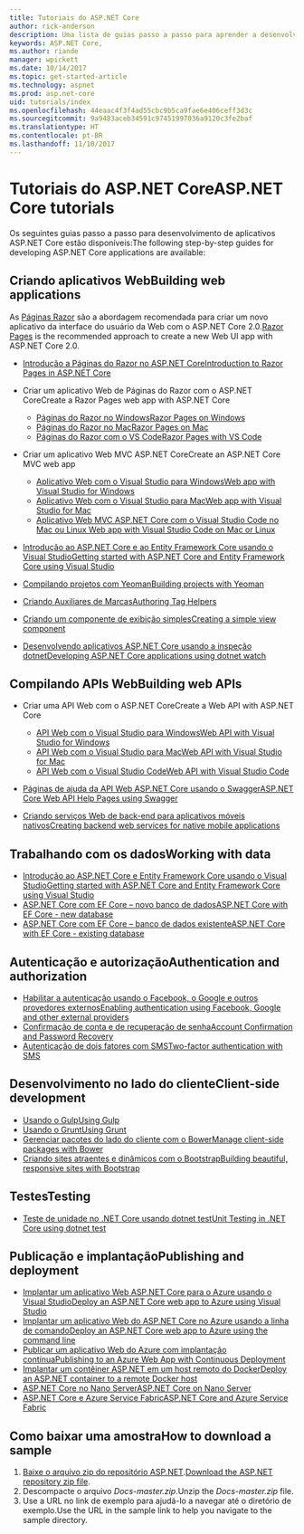 ```yaml
---
title: Tutoriais do ASP.NET Core
author: rick-anderson
description: Uma lista de guias passo a passo para aprender a desenvolver aplicativos ASP.NET Core.
keywords: ASP.NET Core,
ms.author: riande
manager: wpickett
ms.date: 10/14/2017
ms.topic: get-started-article
ms.technology: aspnet
ms.prod: asp.net-core
uid: tutorials/index
ms.openlocfilehash: 44eaac4f3f4ad55cbc9b5ca9fae6e406ceff3d3c
ms.sourcegitcommit: 9a9483aceb34591c97451997036a9120c3fe2baf
ms.translationtype: HT
ms.contentlocale: pt-BR
ms.lasthandoff: 11/10/2017
---
```

# <a name="aspnet-core-tutorials"></a><span data-ttu-id="62b4f-104">Tutoriais do ASP.NET Core</span><span class="sxs-lookup"><span data-stu-id="62b4f-104">ASP.NET Core tutorials</span></span>

<span data-ttu-id="62b4f-105">Os seguintes guias passo a passo para desenvolvimento de aplicativos ASP.NET Core estão disponíveis:</span><span class="sxs-lookup"><span data-stu-id="62b4f-105">The following step-by-step guides for developing ASP.NET Core applications are available:</span></span>

## <a name="building-web-applications"></a><span data-ttu-id="62b4f-106">Criando aplicativos Web</span><span class="sxs-lookup"><span data-stu-id="62b4f-106">Building web applications</span></span>

<span data-ttu-id="62b4f-107">As [Páginas Razor](xref:mvc/razor-pages/index) são a abordagem recomendada para criar um novo aplicativo da interface do usuário da Web com o ASP.NET Core 2.0.</span><span class="sxs-lookup"><span data-stu-id="62b4f-107">[Razor Pages](xref:mvc/razor-pages/index) is the recommended approach to create a new Web UI app with ASP.NET Core 2.0.</span></span>

* [<span data-ttu-id="62b4f-108">Introdução a Páginas do Razor no ASP.NET Core</span><span class="sxs-lookup"><span data-stu-id="62b4f-108">Introduction to Razor Pages in ASP.NET Core</span></span>](xref:mvc/razor-pages/index)
* <span data-ttu-id="62b4f-109">Criar um aplicativo Web de Páginas do Razor com o ASP.NET Core</span><span class="sxs-lookup"><span data-stu-id="62b4f-109">Create a Razor Pages web app with ASP.NET Core</span></span>

   * [<span data-ttu-id="62b4f-110">Páginas do Razor no Windows</span><span class="sxs-lookup"><span data-stu-id="62b4f-110">Razor Pages on Windows</span></span>](xref:tutorials/razor-pages/index)
   * [<span data-ttu-id="62b4f-111">Páginas do Razor no Mac</span><span class="sxs-lookup"><span data-stu-id="62b4f-111">Razor Pages on Mac</span></span>](xref:tutorials/razor-pages-mac/index)
   * [<span data-ttu-id="62b4f-112">Páginas do Razor com o VS Code</span><span class="sxs-lookup"><span data-stu-id="62b4f-112">Razor Pages with VS Code</span></span>](xref:tutorials/razor-pages-vsc/index)  

* <span data-ttu-id="62b4f-113">Criar um aplicativo Web MVC ASP.NET Core</span><span class="sxs-lookup"><span data-stu-id="62b4f-113">Create an ASP.NET Core MVC web app</span></span>

   * [<span data-ttu-id="62b4f-114">Aplicativo Web com o Visual Studio para Windows</span><span class="sxs-lookup"><span data-stu-id="62b4f-114">Web app with Visual Studio for Windows</span></span>](first-mvc-app/index.md)
   * [<span data-ttu-id="62b4f-115">Aplicativo Web com o Visual Studio para Mac</span><span class="sxs-lookup"><span data-stu-id="62b4f-115">Web app with Visual Studio for Mac</span></span>](first-mvc-app-mac/index.md)
   * [<span data-ttu-id="62b4f-116">Aplicativo Web MVC ASP.NET Core com o Visual Studio Code no Mac ou Linux </span><span class="sxs-lookup"><span data-stu-id="62b4f-116">Web app with Visual Studio Code on Mac or Linux</span></span>](first-mvc-app-xplat/index.md)

* [<span data-ttu-id="62b4f-117">Introdução ao ASP.NET Core e ao Entity Framework Core usando o Visual Studio</span><span class="sxs-lookup"><span data-stu-id="62b4f-117">Getting started with ASP.NET Core and Entity Framework Core using Visual Studio</span></span>](../data/ef-mvc/index.md)
* [<span data-ttu-id="62b4f-118">Compilando projetos com Yeoman</span><span class="sxs-lookup"><span data-stu-id="62b4f-118">Building projects with Yeoman</span></span>](../client-side/yeoman.md)
* [<span data-ttu-id="62b4f-119">Criando Auxiliares de Marcas</span><span class="sxs-lookup"><span data-stu-id="62b4f-119">Authoring Tag Helpers</span></span>](../mvc/views/tag-helpers/authoring.md)
* [<span data-ttu-id="62b4f-120">Criando um componente de exibição simples</span><span class="sxs-lookup"><span data-stu-id="62b4f-120">Creating a simple view component</span></span>](../mvc/views/view-components.md#walkthrough-creating-a-simple-view-component)
* [<span data-ttu-id="62b4f-121">Desenvolvendo aplicativos ASP.NET Core usando a inspeção dotnet</span><span class="sxs-lookup"><span data-stu-id="62b4f-121">Developing ASP.NET Core applications using dotnet watch</span></span>](dotnet-watch.md)

## <a name="building-web-apis"></a><span data-ttu-id="62b4f-122">Compilando APIs Web</span><span class="sxs-lookup"><span data-stu-id="62b4f-122">Building web APIs</span></span>
* <span data-ttu-id="62b4f-123">Criar uma API Web com o ASP.NET Core</span><span class="sxs-lookup"><span data-stu-id="62b4f-123">Create a Web API with ASP.NET Core</span></span>

  * [<span data-ttu-id="62b4f-124">API Web com o Visual Studio para Windows</span><span class="sxs-lookup"><span data-stu-id="62b4f-124">Web API with Visual Studio for Windows</span></span>](first-web-api.md)
  * [<span data-ttu-id="62b4f-125">API Web com o Visual Studio para Mac</span><span class="sxs-lookup"><span data-stu-id="62b4f-125">Web API with Visual Studio for Mac</span></span>](xref:tutorials/first-web-api-mac)
  * [<span data-ttu-id="62b4f-126">API Web com o Visual Studio Code</span><span class="sxs-lookup"><span data-stu-id="62b4f-126">Web API with Visual Studio Code</span></span>](web-api-vsc.md)
  
* [<span data-ttu-id="62b4f-127">Páginas de ajuda da API Web ASP.NET Core usando o Swagger</span><span class="sxs-lookup"><span data-stu-id="62b4f-127">ASP.NET Core Web API Help Pages using Swagger</span></span>](web-api-help-pages-using-swagger.md)
* [<span data-ttu-id="62b4f-128">Criando serviços Web de back-end para aplicativos móveis nativos</span><span class="sxs-lookup"><span data-stu-id="62b4f-128">Creating backend web services for native mobile applications</span></span>](../mobile/native-mobile-backend.md)

## <a name="working-with-data"></a><span data-ttu-id="62b4f-129">Trabalhando com os dados</span><span class="sxs-lookup"><span data-stu-id="62b4f-129">Working with data</span></span>
* [<span data-ttu-id="62b4f-130">Introdução ao ASP.NET Core e Entity Framework Core usando o Visual Studio</span><span class="sxs-lookup"><span data-stu-id="62b4f-130">Getting started with ASP.NET Core and Entity Framework Core using Visual Studio</span></span>](../data/ef-mvc/index.md)
* [<span data-ttu-id="62b4f-131">ASP.NET Core com EF Core – novo banco de dados</span><span class="sxs-lookup"><span data-stu-id="62b4f-131">ASP.NET Core with EF Core - new database</span></span>](https://docs.microsoft.com/ef/core/get-started/aspnetcore/new-db)
* [<span data-ttu-id="62b4f-132">ASP.NET Core com EF Core – banco de dados existente</span><span class="sxs-lookup"><span data-stu-id="62b4f-132">ASP.NET Core with EF Core - existing database</span></span>](https://docs.microsoft.com/ef/core/get-started/aspnetcore/existing-db)

## <a name="authentication-and-authorization"></a><span data-ttu-id="62b4f-133">Autenticação e autorização</span><span class="sxs-lookup"><span data-stu-id="62b4f-133">Authentication and authorization</span></span>
* [<span data-ttu-id="62b4f-134">Habilitar a autenticação usando o Facebook, o Google e outros provedores externos</span><span class="sxs-lookup"><span data-stu-id="62b4f-134">Enabling authentication using Facebook, Google and other external providers</span></span>](../security/authentication/social/index.md)
* [<span data-ttu-id="62b4f-135">Confirmação de conta e de recuperação de senha</span><span class="sxs-lookup"><span data-stu-id="62b4f-135">Account Confirmation and Password Recovery</span></span>](../security/authentication/accconfirm.md)
* [<span data-ttu-id="62b4f-136">Autenticação de dois fatores com SMS</span><span class="sxs-lookup"><span data-stu-id="62b4f-136">Two-factor authentication with SMS</span></span>](../security/authentication/2fa.md)

## <a name="client-side-development"></a><span data-ttu-id="62b4f-137">Desenvolvimento no lado do cliente</span><span class="sxs-lookup"><span data-stu-id="62b4f-137">Client-side development</span></span>
* [<span data-ttu-id="62b4f-138">Usando o Gulp</span><span class="sxs-lookup"><span data-stu-id="62b4f-138">Using Gulp</span></span>](../client-side/using-gulp.md)
* [<span data-ttu-id="62b4f-139">Usando o Grunt</span><span class="sxs-lookup"><span data-stu-id="62b4f-139">Using Grunt</span></span>](../client-side/using-grunt.md)
* [<span data-ttu-id="62b4f-140">Gerenciar pacotes do lado do cliente com o Bower</span><span class="sxs-lookup"><span data-stu-id="62b4f-140">Manage client-side packages with Bower</span></span>](../client-side/bower.md)
* [<span data-ttu-id="62b4f-141">Criando sites atraentes e dinâmicos com o Bootstrap</span><span class="sxs-lookup"><span data-stu-id="62b4f-141">Building beautiful, responsive sites with Bootstrap</span></span>](../client-side/bootstrap.md)

## <a name="testing"></a><span data-ttu-id="62b4f-142">Testes</span><span class="sxs-lookup"><span data-stu-id="62b4f-142">Testing</span></span>
* [<span data-ttu-id="62b4f-143">Teste de unidade no .NET Core usando dotnet test</span><span class="sxs-lookup"><span data-stu-id="62b4f-143">Unit Testing in .NET Core using dotnet test</span></span>](https://docs.microsoft.com/dotnet/articles/core/testing/unit-testing-with-dotnet-test)

## <a name="publishing-and-deployment"></a><span data-ttu-id="62b4f-144">Publicação e implantação</span><span class="sxs-lookup"><span data-stu-id="62b4f-144">Publishing and deployment</span></span>
* [<span data-ttu-id="62b4f-145">Implantar um aplicativo Web ASP.NET Core para o Azure usando o Visual Studio</span><span class="sxs-lookup"><span data-stu-id="62b4f-145">Deploy an ASP.NET Core web app to Azure using Visual Studio</span></span>](publish-to-azure-webapp-using-vs.md)
* [<span data-ttu-id="62b4f-146">Implantar um aplicativo Web do ASP.NET Core no Azure usando a linha de comando</span><span class="sxs-lookup"><span data-stu-id="62b4f-146">Deploy an ASP.NET Core web app to Azure using the command line</span></span>](publish-to-azure-webapp-using-cli.md)
* [<span data-ttu-id="62b4f-147">Publicar um aplicativo Web do Azure com implantação contínua</span><span class="sxs-lookup"><span data-stu-id="62b4f-147">Publishing to an Azure Web App with Continuous Deployment</span></span>](../publishing/azure-continuous-deployment.md)
* [<span data-ttu-id="62b4f-148">Implantar um contêiner ASP.NET em um host remoto do Docker</span><span class="sxs-lookup"><span data-stu-id="62b4f-148">Deploy an ASP.NET container to a remote Docker host</span></span>](https://docs.microsoft.com/azure/vs-azure-tools-docker-hosting-web-apps-in-docker)
* [<span data-ttu-id="62b4f-149">ASP.NET Core no Nano Server</span><span class="sxs-lookup"><span data-stu-id="62b4f-149">ASP.NET Core on Nano Server</span></span>](nano-server.md)
* [<span data-ttu-id="62b4f-150">ASP.NET Core e Azure Service Fabric</span><span class="sxs-lookup"><span data-stu-id="62b4f-150">ASP.NET Core and Azure Service Fabric</span></span>](https://docs.microsoft.com/azure/service-fabric/service-fabric-add-a-web-frontend)

<a name="download"></a> 
## <a name="how-to-download-a-sample"></a><span data-ttu-id="62b4f-151">Como baixar uma amostra</span><span class="sxs-lookup"><span data-stu-id="62b4f-151">How to download a sample</span></span>
1. <span data-ttu-id="62b4f-152">[Baixe o arquivo zip do repositório ASP.NET](https://codeload.github.com/aspnet/Docs/zip/master).</span><span class="sxs-lookup"><span data-stu-id="62b4f-152">[Download the ASP.NET repository zip file](https://codeload.github.com/aspnet/Docs/zip/master).</span></span>
1. <span data-ttu-id="62b4f-153">Descompacte o arquivo *Docs-master.zip*.</span><span class="sxs-lookup"><span data-stu-id="62b4f-153">Unzip the *Docs-master.zip* file.</span></span>
1. <span data-ttu-id="62b4f-154">Use a URL no link de exemplo para ajudá-lo a navegar até o diretório de exemplo.</span><span class="sxs-lookup"><span data-stu-id="62b4f-154">Use the URL in the sample link to help you navigate to the sample directory.</span></span> 
